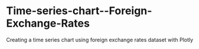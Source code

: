 # Time-series-chart--Foreign-Exchange-Rates
Creating a time series chart using foreign exchange rates dataset with Plotly
